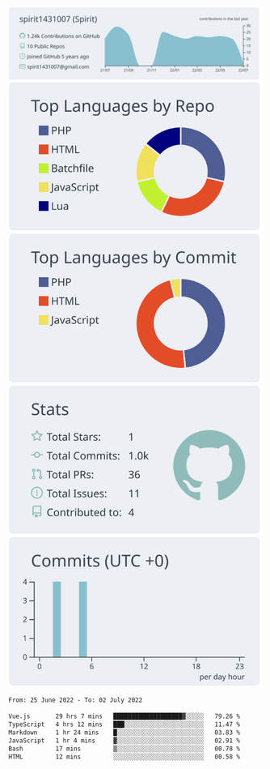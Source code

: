 [![](https://raw.githubusercontent.com/spirit1431007/spirit1431007/master/profile-summary-card-output/nord_bright/0-profile-details.svg)](https://git.io/spiritx)
[![](https://raw.githubusercontent.com/spirit1431007/spirit1431007/master/profile-summary-card-output/nord_bright/1-repos-per-language.svg)](https://git.io/spiritx) [![](https://raw.githubusercontent.com/spirit1431007/spirit1431007/master/profile-summary-card-output/nord_bright/2-most-commit-language.svg)](https://git.io/spiritx)
[![](https://raw.githubusercontent.com/spirit1431007/spirit1431007/master/profile-summary-card-output/nord_bright/3-stats.svg)](https://git.io/spiritx) [![](https://raw.githubusercontent.com/spirit1431007/spirit1431007/master/profile-summary-card-output/nord_bright/4-productive-time.svg)](https://git.io/spiritx)

<!--START_SECTION:waka-->

```text
From: 25 June 2022 - To: 02 July 2022

Vue.js       29 hrs 7 mins   ███████████████████▓░░░░░   79.26 %
TypeScript   4 hrs 12 mins   ███░░░░░░░░░░░░░░░░░░░░░░   11.47 %
Markdown     1 hr 24 mins    █░░░░░░░░░░░░░░░░░░░░░░░░   03.83 %
JavaScript   1 hr 4 mins     ▓░░░░░░░░░░░░░░░░░░░░░░░░   02.91 %
Bash         17 mins         ▒░░░░░░░░░░░░░░░░░░░░░░░░   00.78 %
HTML         12 mins         ░░░░░░░░░░░░░░░░░░░░░░░░░   00.58 %
```

<!--END_SECTION:waka-->
